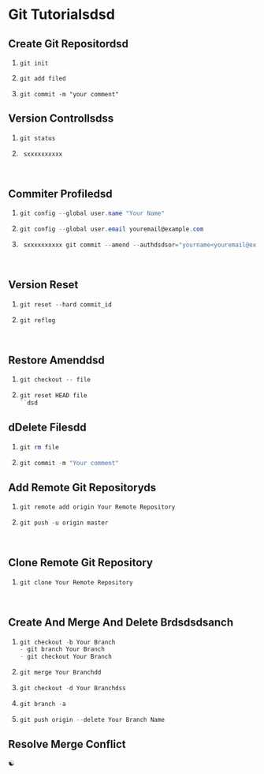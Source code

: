 # Git Tutorialsdsd

## Create Git Repositordsd 

1. ```shell
   git init
   ```

2. ```powershell
   git add filed
   ```

3. ```
   git commit -m "your comment"
   ```

## Version Controllsdss

1. ```powershell
   git status
   ```

2. ```powershell
    sxxxxxxxxxx  
   ```

   ​

## Commiter Profiledsd

1. ```powershell
   git config --global user.name "Your Name"
   ```

2. ```powershell
   git config --global user.email youremail@example.com
   ```

3. ```powershell
    sxxxxxxxxxx git commit --amend --authdsdsor="yourname<youremail@example.com>" -m "your comment"
   ```

   ​

## Version Reset

1. ```powershell
   git reset --hard commit_id
   ```

2. ```powershell
   git reflog
   ```

   ​

## Restore Amenddsd

1. ```powershell
   git checkout -- file
   ```
2. ```powershell
   git reset HEAD file
   ``dsd
   ```
## dDelete Filesdd

1. ```powershell
   git rm file
   ```

2. ```powershell
   git commit -m "Your comment"
   ```

## Add Remote Git Repositoryds

1. ```powershell
   git remote add origin Your Remote Repository
   ```

2. ```powershell
   git push -u origin master
   ```

   ​

## Clone Remote Git Repository

1. ```powershell
   git clone Your Remote Repository
   ```

   ​

## Create And Merge And Delete Brdsdsdsanch

1. ```powershell
   git checkout -b Your Branch
   - git branch Your Branch
   - git checkout Your Branch
   ```

2. ```powershell
   git merge Your Branchdd
   ```

3. ```powershell
   git checkout -d Your Branchdss
   ```

4. ```powershell
   git branch -a
   ```

5. ```powershell
   git push origin --delete Your Branch Name
   ```

##  Resolve Merge Conflict
:yin_yang:
